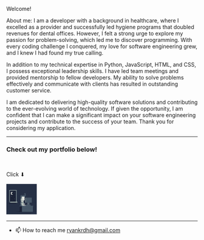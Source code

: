 Welcome!

About me:
I am a developer with a background in healthcare, where I excelled as a provider and successfully led hygiene programs that doubled revenues for dental offices. However, I felt a strong urge to explore my passion for problem-solving, which led me to discover programming. With every coding challenge I conquered, my love for software engineering grew, and I knew I had found my true calling.

In addition to my technical expertise in Python, JavaScript, HTML, and CSS, I possess exceptional leadership skills. I have led team meetings and provided mentorship to fellow developers. My ability to solve problems effectively and communicate with clients has resulted in outstanding customer service.

I am dedicated to delivering high-quality software solutions and contributing to the ever-evolving world of technology. If given the opportunity, I am confident that I can make a significant impact on your software engineering projects and contribute to the success of your team. Thank you for considering my application.

---

### Check out my portfolio below!
<br>

Click ⬇<br><br>
<a href="https://ryankrdh.surge.sh/" target="_blank">
<img src="assets/programmer1.gif" alt="Click to go to my portfolio" width="80" height="80">
</a>

---

- 📫 How to reach me ryankrdh@gmail.com

  
<!---
ryankrdh/ryankrdh is a ✨ special ✨ repository because its `README.md` (this file) appears on your GitHub profile.
You can click the Preview link to take a look at your changes.
--->
